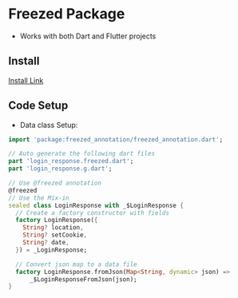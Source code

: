 # Freezed Package
- Works with both Dart and Flutter projects

## Install
[Install Link](https://pub.dev/packages/freezed#install)

## Code Setup

- Data class Setup:
```dart
import 'package:freezed_annotation/freezed_annotation.dart';

// Auto generate the following dart files
part 'login_response.freezed.dart';
part 'login_response.g.dart';

// Use @freezed annotation
@freezed
// Use the Mix-in
sealed class LoginResponse with _$LoginResponse {
  // Create a factory constructor with fields
  factory LoginResponse({
    String? location,
    String? setCookie,
    String? date,
  }) = _LoginResponse;

  // Convert json map to a data file
  factory LoginResponse.fromJson(Map<String, dynamic> json) =>
      _$LoginResponseFromJson(json);
}

```
